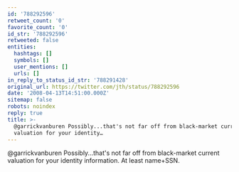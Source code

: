 ```yaml
---
id: '788292596'
retweet_count: '0'
favorite_count: '0'
id_str: '788292596'
retweeted: false
entities:
  hashtags: []
  symbols: []
  user_mentions: []
  urls: []
in_reply_to_status_id_str: '788291428'
original_url: https://twitter.com/jth/status/788292596
date: '2008-04-13T14:51:00.000Z'
sitemap: false
robots: noindex
reply: true
title: >-
  @garrickvanburen Possibly...that's not far off from black-market current
  valuation for your identity…
---
```


@garrickvanburen Possibly...that's not far off from black-market current valuation for your identity information. At least name+SSN.